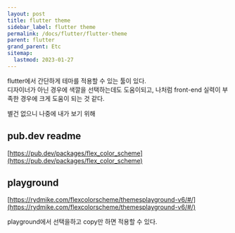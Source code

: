 ```yaml
---
layout: post
title: flutter theme
sidebar_label: flutter theme
permalink: /docs/flutter/flutter-theme
parent: flutter
grand_parent: Etc
sitemap:
  lastmod: 2023-01-27
---
```




flutter에서 간단하게 테마를 적용할 수 있는 툴이 있다.  
디자이너가 아닌 경우에 색깔을 선택하는데도 도움이되고, 나처럼 front-end 실력이 부족한 경우에 크게 도움이 되는 것 같다.

별건 없으니 나중에 내가 보기 위해

## pub.dev readme

[https://pub.dev/packages/flex_color_scheme](https://pub.dev/packages/flex_color_scheme)

## playground

[https://rydmike.com/flexcolorscheme/themesplayground-v6/#/](https://rydmike.com/flexcolorscheme/themesplayground-v6/#/)

playground에서 선택을하고 copy만 하면 적용할 수 있다.
